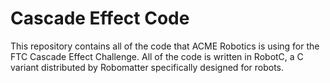 Cascade Effect Code
============
This repository contains all of the code that ACME Robotics is using for the FTC Cascade Effect Challenge. All of the code is written in RobotC, a C variant distributed by Robomatter specifically designed for robots. 
